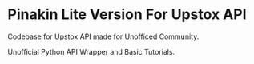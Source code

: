 # Pinakin Lite Version For Upstox API

Codebase for Upstox API made for Unofficed Community.

Unofficial Python API Wrapper and Basic Tutorials. 
